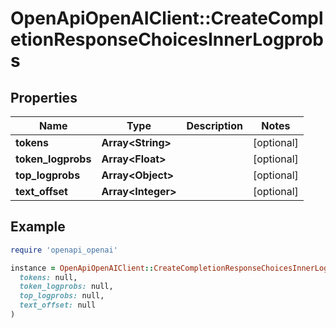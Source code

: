 # OpenApiOpenAIClient::CreateCompletionResponseChoicesInnerLogprobs

## Properties

| Name | Type | Description | Notes |
| ---- | ---- | ----------- | ----- |
| **tokens** | **Array&lt;String&gt;** |  | [optional] |
| **token_logprobs** | **Array&lt;Float&gt;** |  | [optional] |
| **top_logprobs** | **Array&lt;Object&gt;** |  | [optional] |
| **text_offset** | **Array&lt;Integer&gt;** |  | [optional] |

## Example

```ruby
require 'openapi_openai'

instance = OpenApiOpenAIClient::CreateCompletionResponseChoicesInnerLogprobs.new(
  tokens: null,
  token_logprobs: null,
  top_logprobs: null,
  text_offset: null
)
```

